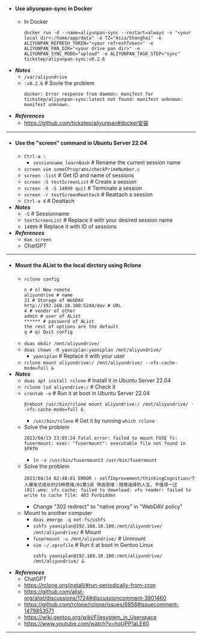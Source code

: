 - #### Use aliyunpan-sync in Docker
    - In Docker
      ```
      docker run -d --name=aliyunpan-sync --restart=always -v "<your local dir>:/home/app/data" -e TZ="Asia/Shanghai" -e ALIYUNPAN_REFRESH_TOKEN="<your refreshToken>" -e ALIYUNPAN_PAN_DIR="<your drive pan dir>" -e ALIYUNPAN_SYNC_MODE="upload" -e ALIYUNPAN_TASK_STEP="sync" tickstep/aliyunpan-sync:v0.2.6
      ```
- ***Notes***
    - `/var/aliyundrive`
    - `:v0.2.6` # Sovle the problem
      ```
      docker: Error response from daemon: manifest for tickstep/aliyunpan-sync:latest not found: manifest unknown: manifest unknown.
      ```
- ***References***
    - https://github.com/tickstep/aliyunpan#docker安装
- ---
- #### Use the "screen" command in Ubuntu Server 22.04
    - `Ctrl-a :`
        - `sessionname learnBash` # Rename the current session name
    - `screen vim someCPrograms/checkPrimeNumber.c`
    - `screen -list` # Get ID and name of sessions
    - `screen -S testScreenList` # Create a session
    - `screen -X -S 14099 quit` # Terminate a session
    - `screen -r testScreenReattach` # Reattach a session
    - `Ctrl-a d` # Deattach
- ***Notes***
    - `-S` # Sessionname
    - `testScreenList` # Replace it with your desired session name
    - `14099` # Replace it with ID of sessions
- ***References***
    - `man screen`
    - ChatGPT
- ---
- #### Mount the AList to the local dirctory using Rclone
    - `rclone config`
      ```
      n # n) New remote
      aliyundrive # name
      31 # Storage of WebDAV
      http://192.168.10.100:5244/dav # URL
      4 # vendor of other
      admin # user of AList
      ****** # password of AList
      the rest of options are the default
      q # q) Quit config
      ```
    - `doas mkdir /mnt/aliyundrive/`
    - `doas chown -R yaoniplan:yaoniplan /mnt/aliyundrive/`
        - `yaoniplan` # Replace it with your user
    - `rclone mount aliyundrive:/ /mnt/aliyundrive/ --vfs-cache-mode=full &`
- ***Notes***
    - `doas apt install rclone` # Install it in Ubuntu Server 22.04
    - `rclone lsd aliyundrive:/` # Check it
    - `crontab -e` # Run it at boot in Ubuntu Server 22.04
      ```
      @reboot /usr/bin/rclone mount aliyundrive:/ /mnt/aliyundrive/ --vfs-cache-mode=full &
      ```
        - `/usr/bin/rclone` # Get it by running `which rclone`
    - Solve the problem
      ```
      2023/04/13 23:05:24 Fatal error: failed to mount FUSE fs: fusermount: exec: "fusermount": executable file not found in $PATH
      ```
        - `ln -s /usr/bin/fusermount3 /usr/bin/fusermount`
    - Solve the problem
      ```
      2023/04/14 02:48:01 ERROR : selfImprovement/thinkingCognition/个人爆发式成长的25种思维/01第1讲 筛选思维：随意选择的人生，不值得一过(01).wma: vfs cache: failed to download: vfs reader: failed to write to cache file: 403 Forbidden
      ```
        - Change "302 redirect" to "native proxy" in "WebDAV policy"
    - Mount to another computer
        - `doas emerge -q net-fs/sshfs`
        - `sshfs yaoniplan@192.168.10.100:/mnt/aliyundrive/ /mnt/aliyundrive/` # Mount
        - `fusermount -u /mnt/aliyundrive/` # Unmount
        - `vim ~/.xprofile` # Run it at boot in Gentoo Linux
          ```
          sshfs yaoniplan@192.168.10.100:/mnt/aliyundrive/ /mnt/aliyundrive/ &
          ```
- ***References***
    - ChatGPT
    - https://rclone.org/install/#run-periodically-from-cron
    - https://github.com/alist-org/alist/discussions/1724#discussioncomment-3901460
    - https://github.com/rclone/rclone/issues/6856#issuecomment-1479853571
    - https://wiki.gentoo.org/wiki/Filesystem_in_Userspace
    - https://www.youtube.com/watch?v=hoUPP1aLE60
- ---
